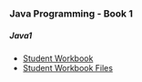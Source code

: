 ### Java Programming - Book 1


##### Java1
* [Student Workbook](java1.pdf)
* [Student Workbook Files](java1.zip)

